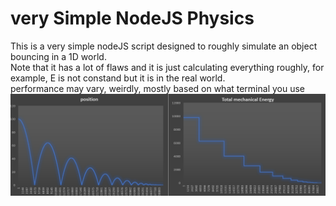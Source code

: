 # very Simple NodeJS Physics
This is a very simple nodeJS script designed to roughly simulate an object bouncing in a 1D world.
<br/> Note that it has a lot of flaws and it is just calculating everything roughly, for example, E is not constand but it is in the real world.
<br/> performance may vary, weirdly, mostly based on what terminal you use
<br/><img src="screenshot1.png" alt="Screenshot">
